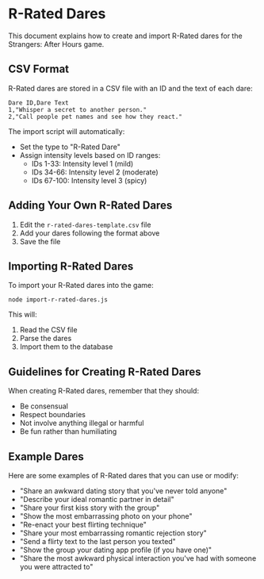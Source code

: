 # R-Rated Dares

This document explains how to create and import R-Rated dares for the Strangers: After Hours game.

## CSV Format

R-Rated dares are stored in a CSV file with an ID and the text of each dare:

```
Dare ID,Dare Text
1,"Whisper a secret to another person."
2,"Call people pet names and see how they react."
```

The import script will automatically:
- Set the type to "R-Rated Dare"
- Assign intensity levels based on ID ranges:
  - IDs 1-33: Intensity level 1 (mild)
  - IDs 34-66: Intensity level 2 (moderate)
  - IDs 67-100: Intensity level 3 (spicy)

## Adding Your Own R-Rated Dares

1. Edit the `r-rated-dares-template.csv` file
2. Add your dares following the format above
3. Save the file

## Importing R-Rated Dares

To import your R-Rated dares into the game:

```
node import-r-rated-dares.js
```

This will:
1. Read the CSV file
2. Parse the dares
3. Import them to the database

## Guidelines for Creating R-Rated Dares

When creating R-Rated dares, remember that they should:
- Be consensual
- Respect boundaries
- Not involve anything illegal or harmful
- Be fun rather than humiliating

## Example Dares

Here are some examples of R-Rated dares that you can use or modify:

- "Share an awkward dating story that you've never told anyone"
- "Describe your ideal romantic partner in detail"
- "Share your first kiss story with the group"
- "Show the most embarrassing photo on your phone"
- "Re-enact your best flirting technique"
- "Share your most embarrassing romantic rejection story"
- "Send a flirty text to the last person you texted"
- "Show the group your dating app profile (if you have one)"
- "Share the most awkward physical interaction you've had with someone you were attracted to"